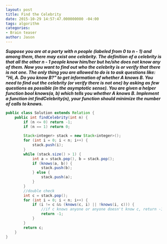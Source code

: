 ```yaml
---
layout: post
title: Find the Celebrity
date: 2015-10-29 14:57:47.000000000 -04:00
tags: algorithm
categories:
- Brain teaser
author: Jason
---
```

<p><strong><em>Suppose you are at a party with n people (labeled from 0 to n - 1) and among them, there may exist one celebrity. The definition of a celebrity is that all the other n - 1 people know him/her but he/she does not know any of them. Now you want to find out who the celebrity is or verify that there is not one. The only thing you are allowed to do is to ask questions like: "Hi, A. Do you know B?" to get information of whether A knows B. You need to find out the celebrity (or verify there is not one) by asking as few questions as possible (in the asymptotic sense). You are given a helper function bool knows(a, b) which tells you whether A knows B. Implement a function int findCelebrity(n), your function should minimize the number of calls to knows.</em></strong></p>


``` java
public class Solution extends Relation {
    public int findCelebrity(int n) {
        if (n <= 0) return -1;
        if (n == 1) return 0;
        
        Stack<integer> stack = new Stack<integer>();
        for (int i = 0; i < n; i++) {
            stack.push(i);
        }
        while (stack.size() > 1) {
            int a = stack.pop(), b = stack.pop();
            if (knows(a, b)) {
                stack.push(b);
            } else {
                stack.push(a);
            }
        }
        //double check
        int c = stack.pop();
        for (int i = 0; i < n; i++) {
            if (i != c && (knows(c, i) || !knows(i, c))) {
                //if c knows anyone or anyone doesn't know c, return -1
                return -1;
            }
        }
        return c;
    }
}
```
